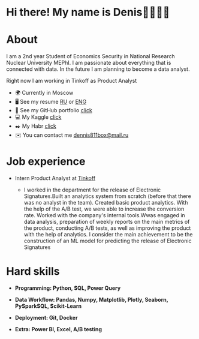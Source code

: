 # Hi there! My name is Denis👋👨🏻‍💻




# About


I am a 2nd year Student of Economics Security in National Research Nuclear University MEPhI. I am passionate about everything that is connected with data. In the future I am planning to become a data analyst. 

Right now I am working in Tinkoff as Product Analyst


* 🌍 Currently in Moscow
* 🖥️ See my resume [RU](https://myresume.ru/resume/3VIyPPWyrQQ/) or [ENG](https://myresume.ru/resume/g6Lbhv3hoFZ/)
* 🔧 See my GitHub portfolio [click](https://github.com/deNzik3/data_analytics_projects)
* 💻 My Kaggle [click](https://www.kaggle.com/densivanov)
* ✒️ My Habr [click](https://habr.com/ru/users/denzceo/)
* ✉️ You can contact me  [dennis811box@mail.ru](mailto:dennis811box@mail.ru)

# Job experience

* Intern Product Analyst at [Tinkoff](https://www.tinkoff.ru)

  + I worked in the department for the release of Electronic Signatures.Built an analytics system from scratch (before that there was no analyst in the team). Created basic product analytics. With the help of the A/B test, we were able to increase the conversion rate. Worked with the company's internal tools.Wwas engaged in data analysis, preparation of weekly reports on the main metrics of the product, conducting A/B tests, as well as improving the product with the help of analytics. I consider the main achievement to be the construction of an ML model for predicting the release of Electronic Signatures



# Hard skills

* **Programming: Python, SQL, Power Query**


* **Data Workflow: Pandas, Numpy, Matplotlib, Plotly, Seaborn, PySparkSQL, Scikit-Learn**

* **Deployment: Git, Docker**

* **Extra: Power BI, Excel, A/B testing**








